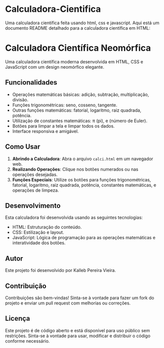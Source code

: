 # Calculadora-Cientifica
Uma calculadora cientifica feita usando html, css e javascript.
Aqui está um documento README detalhado para a calculadora científica em HTML:

# Calculadora Científica Neomórfica

Uma calculadora científica moderna desenvolvida em HTML, CSS e JavaScript com um design neomórfico elegante.

## Funcionalidades

- Operações matemáticas básicas: adição, subtração, multiplicação, divisão.
- Funções trigonométricas: seno, cosseno, tangente.
- Outras funções matemáticas: fatorial, logaritmo, raiz quadrada, potência.
- Utilização de constantes matemáticas: π (pi), e (número de Euler).
- Botões para limpar a tela e limpar todos os dados.
- Interface responsiva e amigável.

## Como Usar

1. **Abrindo a Calculadora**: Abra o arquivo `calci.html` em um navegador web.
2. **Realizando Operações**: Clique nos botões numerados ou nas operações desejadas.
3. **Funções Especiais**: Utilize os botões para funções trigonométricas, fatorial, logaritmo, raiz quadrada, potência, constantes matemáticas, e operações de limpeza.

## Desenvolvimento

Esta calculadora foi desenvolvida usando as seguintes tecnologias:

- HTML: Estruturação do conteúdo.
- CSS: Estilização e layout.
- JavaScript: Lógica de programação para as operações matemáticas e interatividade dos botões.

## Autor

Este projeto foi desenvolvido por Kalleb Pereira Vieira.

## Contribuição

Contribuições são bem-vindas! Sinta-se à vontade para fazer um fork do projeto e enviar um pull request com melhorias ou correções.

## Licença

Este projeto é de código aberto e está disponível para uso público sem restrições. Sinta-se à vontade para usar, modificar e distribuir o código conforme necessário.
